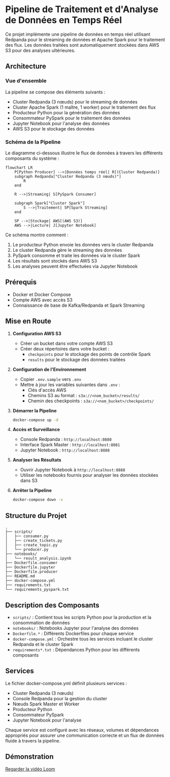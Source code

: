# Pipeline de Traitement et d'Analyse de Données en Temps Réel

Ce projet implémente une pipeline de données en temps réel utilisant Redpanda pour le streaming de données et Apache Spark pour le traitement des flux. Les données traitées sont automatiquement stockées dans AWS S3 pour des analyses ultérieures.

## Architecture

### Vue d'ensemble
La pipeline se compose des éléments suivants :
- Cluster Redpanda (3 nœuds) pour le streaming de données
- Cluster Apache Spark (1 maître, 1 worker) pour le traitement des flux
- Producteur Python pour la génération des données
- Consommateur PySpark pour le traitement des données
- Jupyter Notebook pour l'analyse des données
- AWS S3 pour le stockage des données

### Schéma de la Pipeline
Le diagramme ci-dessous illustre le flux de données à travers les différents composants du système :

```mermaid
flowchart LR
    P[Python Producer] -->|Données temps réel| R[(Cluster Redpanda)]
    subgraph Redpanda["Cluster Redpanda (3 nœuds)"]
        R
    end
    
    R -->|Streaming| S[PySpark Consumer]
    
    subgraph Spark["Cluster Spark"]
        S -->|Traitement| SP[Spark Streaming]
    end
    
    SP -->|Stockage| AWS[(AWS S3)]
    AWS -->|Lecture| J[Jupyter Notebook]
```

Ce schéma montre comment :
1. Le producteur Python envoie les données vers le cluster Redpanda
2. Le cluster Redpanda gère le streaming des données
3. PySpark consomme et traite les données via le cluster Spark
4. Les résultats sont stockés dans AWS S3
5. Les analyses peuvent être effectuées via Jupyter Notebook

## Prérequis

- Docker et Docker Compose
- Compte AWS avec accès S3
- Connaissance de base de Kafka/Redpanda et Spark Streaming

## Mise en Route

1. **Configuration AWS S3**
   - Créer un bucket dans votre compte AWS S3
   - Créer deux répertoires dans votre bucket :
     - `checkpoints` pour le stockage des points de contrôle Spark
     - `results` pour le stockage des données traitées

2. **Configuration de l'Environnement**
   - Copier `.env.sample` vers `.env`
   - Mettre à jour les variables suivantes dans `.env` :
     - Clés d'accès AWS
     - Chemins S3 au format : `s3a://<nom_bucket>/results/`
     - Chemin des checkpoints : `s3a://<nom_bucket>/checkpoints/`

3. **Démarrer la Pipeline**
   ```bash
   docker-compose up -d
   ```

4. **Accès et Surveillance**
   - Console Redpanda : `http://localhost:8080`
   - Interface Spark Master : `http://localhost:8081`
   - Jupyter Notebook : `http://localhost:8888`

5. **Analyser les Résultats**
   - Ouvrir Jupyter Notebook à `http://localhost:8888`
   - Utiliser les notebooks fournis pour analyser les données stockées dans S3

6. **Arrêter la Pipeline**
   ```bash
   docker-compose down -v
   ```

## Structure du Projet

```
.
├── scripts/
│   ├── consumer.py
│   ├── create_tickets.py
│   ├── create_topic.py
│   └── producer.py
├── notebooks/
│   └── result_analysis.ipynb
├── Dockerfile.consumer
├── Dockerfile.jupyter
├── Dockerfile.producer
├── README.md
├── docker-compose.yml
├── requirements.txt
└── requirements_pyspark.txt
```

## Description des Composants

- `scripts/` : Contient tous les scripts Python pour la production et la consommation de données
- `notebooks/` : Notebooks Jupyter pour l'analyse des données
- `Dockerfile.*` : Différents Dockerfiles pour chaque service
- `docker-compose.yml` : Orchestre tous les services incluant le cluster Redpanda et le cluster Spark
- `requirements*.txt` : Dépendances Python pour les différents composants

## Services

Le fichier docker-compose.yml définit plusieurs services :
- Cluster Redpanda (3 nœuds)
- Console Redpanda pour la gestion du cluster
- Nœuds Spark Master et Worker
- Producteur Python
- Consommateur PySpark
- Jupyter Notebook pour l'analyse

Chaque service est configuré avec les réseaux, volumes et dépendances appropriés pour assurer une communication correcte et un flux de données fluide à travers la pipeline.

## Démonstration
[Regarder la vidéo Loom](https://www.loom.com/share/3394de6ea50744d59c21ad510c370243?sid=8fdb3368-a615-4b47-b9a0-3c5b5ed0ce18)